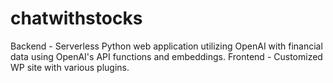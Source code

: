 # chatwithstocks

Backend - Serverless Python web application utilizing OpenAI with financial data using OpenAI's API functions and embeddings.
Frontend - Customized WP site with various plugins.
